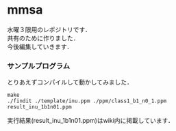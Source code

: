 # mmsa

水曜３限用のレポジトリです．  
共有のために作りました．  
今後編集していきます．  

### サンプルプログラム

とりあえずコンパイルして動かしてみました．  

```
make
./findit ./template/inu.ppm ./ppm/class1_b1_n0_1.ppm result_inu_1b1n01.ppm
```

実行結果(result_inu_1b1n01.ppm)はwiki内に掲載しています．

